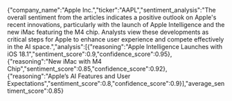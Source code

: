 {"company_name":"Apple Inc.","ticker":"AAPL","sentiment_analysis":"The overall sentiment from the articles indicates a positive outlook on Apple's recent innovations, particularly with the launch of Apple Intelligence and the new iMac featuring the M4 chip. Analysts view these developments as critical steps for Apple to enhance user experience and compete effectively in the AI space.","analysis":[{"reasoning":"Apple Intelligence Launches with iOS 18.1","sentiment_score":0.9,"confidence_score":0.95},{"reasoning":"New iMac with M4 Chip","sentiment_score":0.85,"confidence_score":0.92},{"reasoning":"Apple’s AI Features and User Expectations","sentiment_score":0.8,"confidence_score":0.9}],"average_sentiment_score":0.85}